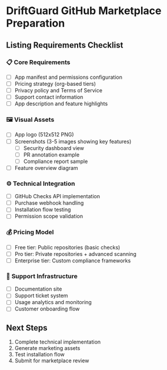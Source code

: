 # DriftGuard GitHub Marketplace Preparation

## Listing Requirements Checklist

### 📋 **Core Requirements**
- [ ] App manifest and permissions configuration
- [ ] Pricing strategy (org-based tiers)
- [ ] Privacy policy and Terms of Service
- [ ] Support contact information
- [ ] App description and feature highlights

### 🖼️ **Visual Assets** 
- [ ] App logo (512x512 PNG)
- [ ] Screenshots (3-5 images showing key features)
  - [ ] Security dashboard view
  - [ ] PR annotation example  
  - [ ] Compliance report sample
- [ ] Feature overview diagram

### ⚙️ **Technical Integration**
- [ ] GitHub Checks API implementation
- [ ] Purchase webhook handling
- [ ] Installation flow testing
- [ ] Permission scope validation

### 💰 **Pricing Model**
- [ ] Free tier: Public repositories (basic checks)
- [ ] Pro tier: Private repositories + advanced scanning
- [ ] Enterprise tier: Custom compliance frameworks

### 🔧 **Support Infrastructure**
- [ ] Documentation site
- [ ] Support ticket system
- [ ] Usage analytics and monitoring
- [ ] Customer onboarding flow

## Next Steps
1. Complete technical implementation
2. Generate marketing assets
3. Test installation flow
4. Submit for marketplace review